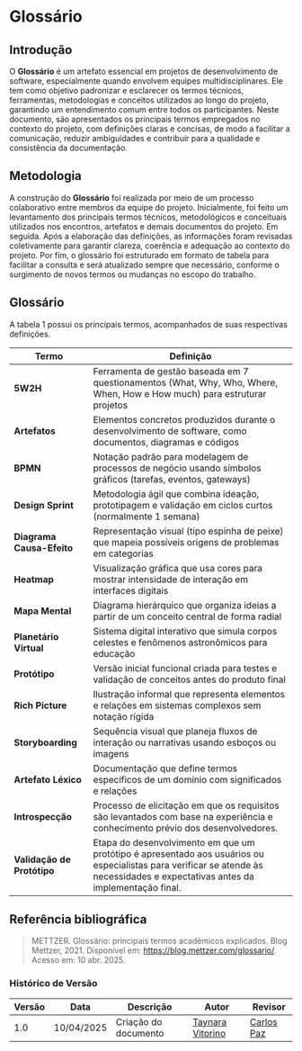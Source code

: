 # Glossário

## Introdução

O **Glossário** é um artefato essencial em projetos de desenvolvimento de software, especialmente quando envolvem equipes multidisciplinares. Ele tem como objetivo padronizar e esclarecer os termos técnicos, ferramentas, metodologias e conceitos utilizados ao longo do projeto, garantindo um entendimento comum entre todos os participantes.
Neste documento, são apresentados os principais termos empregados no contexto do projeto, com definições claras e concisas, de modo a facilitar a comunicação, reduzir ambiguidades e contribuir para a qualidade e consistência da documentação.

## Metodologia

A construção do **Glossário** foi realizada por meio de um processo colaborativo entre membros da equipe do projeto. Inicialmente, foi feito um levantamento dos principais termos técnicos, metodológicos e conceituais utilizados nos encontros, artefatos e demais documentos do projeto. Em seguida. Após a elaboração das definições, as informações foram revisadas coletivamente para garantir clareza, coerência e adequação ao contexto do projeto. Por fim, o glossário foi estruturado em formato de tabela para facilitar a consulta e será atualizado sempre que necessário, conforme o surgimento de novos termos ou mudanças no escopo do trabalho.

## Glossário

A tabela 1 possui os principais termos, acompanhados de suas respectivas definições.

| Termo | Definição |
|-------|-----------|
| **5W2H** | Ferramenta de gestão baseada em 7 questionamentos (What, Why, Who, Where, When, How e How much) para estruturar projetos |
| **Artefatos** | Elementos concretos produzidos durante o desenvolvimento de software, como documentos, diagramas e códigos |
| **BPMN** | Notação padrão para modelagem de processos de negócio usando símbolos gráficos (tarefas, eventos, gateways) |
| **Design Sprint** | Metodologia ágil que combina ideação, prototipagem e validação em ciclos curtos (normalmente 1 semana) |
| **Diagrama Causa-Efeito** | Representação visual (tipo espinha de peixe) que mapeia possíveis origens de problemas em categorias |
| **Heatmap** | Visualização gráfica que usa cores para mostrar intensidade de interação em interfaces digitais |
| **Mapa Mental** | Diagrama hierárquico que organiza ideias a partir de um conceito central de forma radial |
| **Planetário Virtual** | Sistema digital interativo que simula corpos celestes e fenômenos astronômicos para educação |
| **Protótipo** | Versão inicial funcional criada para testes e validação de conceitos antes do produto final |
| **Rich Picture** | Ilustração informal que representa elementos e relações em sistemas complexos sem notação rígida |
| **Storyboarding** | Sequência visual que planeja fluxos de interação ou narrativas usando esboços ou imagens |
| **Artefato Léxico** | Documentação que define termos específicos de um domínio com significados e relações |
| **Introspecção**  | Processo de elicitação em que os requisitos são levantados com base na experiência e conhecimento prévio dos desenvolvedores. |
| **Validação de Protótipo** |	Etapa do desenvolvimento em que um protótipo é apresentado aos usuários ou especialistas para verificar se atende às necessidades e expectativas antes da implementação final. |

## Referência bibliográfica

>  METTZER. Glossário: principais termos acadêmicos explicados. Blog Mettzer, 2021. Disponível em: https://blog.mettzer.com/glossario/. Acesso em: 10 abr. 2025.

### **Histórico de Versão**

| Versão | Data       | Descrição                                      | Autor               | Revisor            |
|--------|------------|------------------------------------------------|---------------------|--------------------|
| 1.0    | 10/04/2025 | Criação do documento | [Taynara Vitorino](https://github.com/taybalau)          |  [Carlos Paz](https://github.com/dudupaz)  |